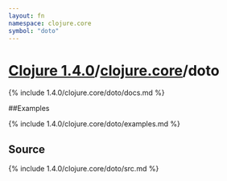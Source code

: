 ```yaml
---
layout: fn
namespace: clojure.core
symbol: "doto"
---
```


# [Clojure 1.4.0](../../)/[clojure.core](../)/doto

{% include 1.4.0/clojure.core/doto/docs.md %}

##Examples

{% include 1.4.0/clojure.core/doto/examples.md %}
## Source
{% include 1.4.0/clojure.core/doto/src.md %}


